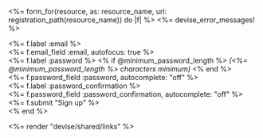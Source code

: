<%= form_for(resource, as: resource_name, url: registration_path(resource_name)) do |f| %>
  <%= devise_error_messages! %>

  <div class="field">
    <%= f.label :email %><br />
    <%= f.email_field :email, autofocus: true %>
  </div>

  <div class="field">
    <%= f.label :password %>
    <% if @minimum_password_length %>
      <em>(<%= @minimum_password_length %> characters minimum)</em>
    <% end %><br />
    <%= f.password_field :password, autocomplete: "off" %>
  </div>

  <div class="field">
    <%= f.label :password_confirmation %><br />
    <%= f.password_field :password_confirmation, autocomplete: "off" %>
  </div>

  <div class="field">
  <input type="hidden" id="payment_token" name="payment[token]" />
</div>

  <div id="card-element">
    <!-- A Stripe Element will be inserted here. -->
  </div>

  <div id="card-errors" role="alert"></div>

  <div class="actions">
    <%= f.submit "Sign up" %>
  </div>
<% end %>

<%= render "devise/shared/links" %>

<script src="https://js.stripe.com/v3/"></script>
<script>
  var stripe = Stripe('pk_test_51Pd3v5JdM3ksUDnBJYgvHb1K01M8NgtmV4NOARowEzmGmFDjZdGyj5d7bbPNEzeGwbdvH2fJwZIxwU15gAPD2Ssy00rVbuYovS');
  var elements = stripe.elements();

  var card = elements.create('card');
  card.mount('#card-element');

  card.addEventListener('change', function(event) {
    var displayError = document.getElementById('card-errors');
    if (event.error) {
      displayError.textContent = event.error.message;
    } else {
      displayError.textContent = '';
    }
  });

  var form = document.querySelector('form');
  form.addEventListener('submit', function(event) {
    event.preventDefault();

    stripe.createToken(card).then(function(result) {
      if (result.error) {
        var errorElement = document.getElementById('card-errors');
        errorElement.textContent = result.error.message;
      } else {
        var hiddenInput = document.getElementById('payment_token');
        hiddenInput.value = result.token.id;
        form.submit();
      }
    });
  });
</script>
